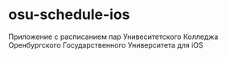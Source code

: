 # osu-schedule-ios
Приложение с расписанием пар Унивеситетского Колледжа Оренбургского Государственного Университета для iOS
